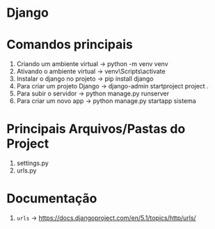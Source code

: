 # Django

# Comandos principais

1. Criando um ambiente virtual -> python -m venv venv
2. Ativando o ambiente virtual -> venv\Scripts\activate
3. Instalar o django no projeto -> pip install django
4. Para criar um projeto Django -> django-admin startproject project .
5. Para subir o servidor -> python manage.py runserver
6. Para criar um novo app -> python manage.py startapp sistema

# Principais Arquivos/Pastas do Project
1. settings.py
2. urls.py

# Documentação
1. ``urls`` -> https://docs.djangoproject.com/en/5.1/topics/http/urls/